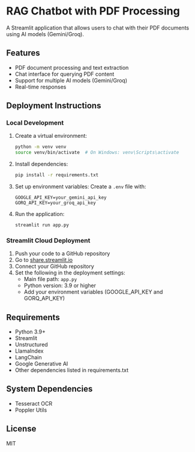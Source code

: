 # RAG Chatbot with PDF Processing

A Streamlit application that allows users to chat with their PDF documents using AI models (Gemini/Groq).

## Features
- PDF document processing and text extraction
- Chat interface for querying PDF content
- Support for multiple AI models (Gemini/Groq)
- Real-time responses

## Deployment Instructions

### Local Development
1. Create a virtual environment:
   ```bash
   python -m venv venv
   source venv/bin/activate  # On Windows: venv\Scripts\activate
   ```

2. Install dependencies:
   ```bash
   pip install -r requirements.txt
   ```

3. Set up environment variables:
   Create a `.env` file with:
   ```
   GOOGLE_API_KEY=your_gemini_api_key
   GORQ_API_KEY=your_groq_api_key
   ```

4. Run the application:
   ```bash
   streamlit run app.py
   ```

### Streamlit Cloud Deployment
1. Push your code to a GitHub repository
2. Go to [share.streamlit.io](https://share.streamlit.io)
3. Connect your GitHub repository
4. Set the following in the deployment settings:
   - Main file path: `app.py`
   - Python version: 3.9 or higher
   - Add your environment variables (GOOGLE_API_KEY and GORQ_API_KEY)

## Requirements
- Python 3.9+
- Streamlit
- Unstructured
- LlamaIndex
- LangChain
- Google Generative AI
- Other dependencies listed in requirements.txt

## System Dependencies
- Tesseract OCR
- Poppler Utils

## License
MIT 